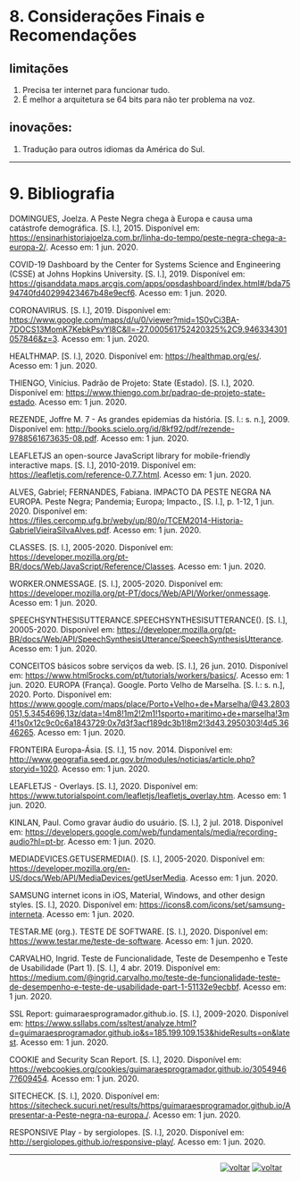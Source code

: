 ﻿# 8. Considerações Finais e Recomendações
## limitações 
1. Precisa ter internet para funcionar tudo.
2. É melhor a arquitetura se 64 bits para não ter problema na voz.
## inovações:
1. Tradução para outros idiomas da América do Sul.

***

# 9. Bibliografia

DOMINGUES, Joelza. A Peste Negra chega à Europa e causa uma catástrofe demográfica. [S. l.], 2015. Disponível em: https://ensinarhistoriajoelza.com.br/linha-do-tempo/peste-negra-chega-a-europa-2/. Acesso em: 1 jun. 2020.

COVID-19 Dashboard by the Center for Systems Science and Engineering (CSSE) at Johns Hopkins University. [S. l.], 2019. Disponível em: https://gisanddata.maps.arcgis.com/apps/opsdashboard/index.html#/bda7594740fd40299423467b48e9ecf6. Acesso em: 1 jun. 2020.

CORONAVIRUS. [S. l.], 2019. Disponível em: https://www.google.com/maps/d/u/0/viewer?mid=1S0vCi3BA-7DOCS13MomK7KebkPsvYl8C&ll=-27.000561752420325%2C9.946334301057846&z=3. Acesso em: 1 jun. 2020.

HEALTHMAP. [S. l.], 2020. Disponível em: https://healthmap.org/es/. Acesso em: 1 jun. 2020.

THIENGO, Vinícius. Padrão de Projeto: State (Estado). [S. l.], 2020. Disponível em: https://www.thiengo.com.br/padrao-de-projeto-state-estado. Acesso em: 1 jun. 2020.

REZENDE, Joffre M. 7 - As grandes epidemias da história. [S. l.: s. n.], 2009. Disponível em: http://books.scielo.org/id/8kf92/pdf/rezende-9788561673635-08.pdf. Acesso em: 1 jun. 2020.

LEAFLETJS an open-source JavaScript library for mobile-friendly interactive maps. [S. l.], 2010-2019. Disponível em: https://leafletjs.com/reference-0.7.7.html. Acesso em: 1 jun. 2020.

ALVES, Gabriel; FERNANDES, Fabiana. IMPACTO DA PESTE NEGRA NA EUROPA. Peste Negra; Pandemia; Europa; Impacto., [S. l.], p. 1-12, 1 jun. 2020. Disponível em: https://files.cercomp.ufg.br/weby/up/80/o/TCEM2014-Historia-GabrielVieiraSilvaAlves.pdf. Acesso em: 1 jun. 2020.

CLASSES. [S. l.], 2005-2020. Disponível em: https://developer.mozilla.org/pt-BR/docs/Web/JavaScript/Reference/Classes. Acesso em: 1 jun. 2020.

WORKER.ONMESSAGE. [S. l.], 2005-2020. Disponível em: https://developer.mozilla.org/pt-PT/docs/Web/API/Worker/onmessage. Acesso em: 1 jun. 2020.

SPEECHSYNTHESISUTTERANCE.SPEECHSYNTHESISUTTERANCE(). [S. l.], 20005-2020. Disponível em: https://developer.mozilla.org/pt-BR/docs/Web/API/SpeechSynthesisUtterance/SpeechSynthesisUtterance. Acesso em: 1 jun. 2020.

CONCEITOS básicos sobre serviços da web. [S. l.], 26 jun. 2010. Disponível em: https://www.html5rocks.com/pt/tutorials/workers/basics/. Acesso em: 1 jun. 2020.
EUROPA (França). Google. Porto Velho de Marselha. [S. l.: s. n.], 2020. Porto. Disponível em: https://www.google.com/maps/place/Porto+Velho+de+Marselha/@43.2803051,5.3454696,13z/data=!4m8!1m2!2m1!1sporto+maritimo+de+marselha!3m4!1s0x12c9c0c6a1843729:0x7d3f3acf189dc3b1!8m2!3d43.2950303!4d5.3646265. Acesso em: 1 jun. 2020.

FRONTEIRA Europa-Ásia. [S. l.], 15 nov. 2014. Disponível em: http://www.geografia.seed.pr.gov.br/modules/noticias/article.php?storyid=1020. Acesso em: 1 jun. 2020.

LEAFLETJS - Overlays. [S. l.], 2020. Disponível em: https://www.tutorialspoint.com/leafletjs/leafletjs_overlay.htm. Acesso em: 1 jun. 2020.

KINLAN, Paul. Como gravar áudio do usuário. [S. l.], 2 jul. 2018. Disponível em: https://developers.google.com/web/fundamentals/media/recording-audio?hl=pt-br. Acesso em: 1 jun. 2020.

MEDIADEVICES.GETUSERMEDIA(). [S. l.], 2005-2020. Disponível em: https://developer.mozilla.org/en-US/docs/Web/API/MediaDevices/getUserMedia. Acesso em: 1 jun. 2020.

SAMSUNG internet icons in iOS, Material, Windows, and other design styles. [S. l.], 2020. Disponível em: https://icons8.com/icons/set/samsung-interneta. Acesso em: 1 jun. 2020.

TESTAR.ME (org.). TESTE DE SOFTWARE. [S. l.], 2020. Disponível em: https://www.testar.me/teste-de-software. Acesso em: 1 jun. 2020.

CARVALHO, Ingrid. Teste de Funcionalidade, Teste de Desempenho e Teste de Usabilidade (Part 1). [S. l.], 4 abr. 2019. Disponível em: https://medium.com/@ingrid.carvalho.mo/teste-de-funcionalidade-teste-de-desempenho-e-teste-de-usabilidade-part-1-51132e9ecbbf. Acesso em: 1 jun. 2020.

SSL Report: guimaraesprogramador.github.io. [S. l.], 2009-2020. Disponível em: https://www.ssllabs.com/ssltest/analyze.html?d=guimaraesprogramador.github.io&s=185.199.109.153&hideResults=on&latest. Acesso em: 1 jun. 2020.

COOKIE and Security Scan Report. [S. l.], 2020. Disponível em: https://webcookies.org/cookies/guimaraesprogramador.github.io/30549467?609454. Acesso em: 1 jun. 2020.

SITECHECK. [S. l.], 2020. Disponível em: https://sitecheck.sucuri.net/results/https/guimaraesprogramador.github.io/Apresentar-a-Peste-negra-na-europa./. Acesso em: 1 jun. 2020.

RESPONSIVE Play - by sergiolopes. [S. l.], 2020. Disponível em: http://sergiolopes.github.io/responsive-play/. Acesso em: 1 jun. 2020.

***
&nbsp;&nbsp;&nbsp;&nbsp;&nbsp;&nbsp;&nbsp;&nbsp;&nbsp;&nbsp;&nbsp;&nbsp;&nbsp;&nbsp; &nbsp; &nbsp; &nbsp; &nbsp; &nbsp; &nbsp; &nbsp; &nbsp;&nbsp; &nbsp; &nbsp; &nbsp; &nbsp; &nbsp; &nbsp; &nbsp; &nbsp; &nbsp;   &nbsp; &nbsp; &nbsp; &nbsp; &nbsp; &nbsp; &nbsp;&nbsp; &nbsp; &nbsp; &nbsp; &nbsp; &nbsp;&nbsp; &nbsp; &nbsp; &nbsp;&nbsp; &nbsp; &nbsp; &nbsp;&nbsp; &nbsp; &nbsp; &nbsp; 
[![voltar](https://img.icons8.com/material-sharp/24/000000/circled-left-2.png )](https://github.com/guimaraesprogramador/Apresentar-a-Peste-negra-na-europa./blob/master/documentos/An%C3%A1lise%20e%20Design/An%C3%A1lise%20e%20Design.md)  [![voltar](https://img.icons8.com/metro/24/000000/home.png )](https://github.com/guimaraesprogramador/Apresentar-a-Peste-negra-na-europa./)